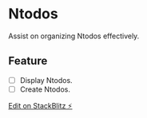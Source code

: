 # Ntodos
Assist on organizing Ntodos effectively.

## Feature
- [ ] Display Ntodos.
- [ ] Create Ntodos.

[Edit on StackBlitz ⚡️](https://stackblitz.com/edit/angular-ivy-hsv6tr)